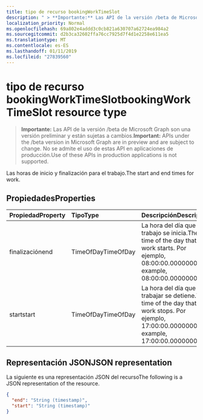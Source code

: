 ```yaml
---
title: tipo de recurso bookingWorkTimeSlot
description: " > **Importante:** Las API de la versión /beta de Microsoft Graph son una versión preliminar y están sujetas a cambios. No se admite el uso de estas API en aplicaciones de producción."
localization_priority: Normal
ms.openlocfilehash: 69a802e4addd3c0cb821a630707a62724ea984a2
ms.sourcegitcommit: d2b3ca32602ffa76cc7925d7f4d1e2258e611ea5
ms.translationtype: MT
ms.contentlocale: es-ES
ms.lasthandoff: 01/11/2019
ms.locfileid: "27839560"
---
```

# <a name="bookingworktimeslot-resource-type"></a><span data-ttu-id="7a705-104">tipo de recurso bookingWorkTimeSlot</span><span class="sxs-lookup"><span data-stu-id="7a705-104">bookingWorkTimeSlot resource type</span></span>

 > <span data-ttu-id="7a705-105">**Importante:** Las API de la versión /beta de Microsoft Graph son una versión preliminar y están sujetas a cambios.</span><span class="sxs-lookup"><span data-stu-id="7a705-105">**Important:** APIs under the /beta version in Microsoft Graph are in preview and are subject to change.</span></span> <span data-ttu-id="7a705-106">No se admite el uso de estas API en aplicaciones de producción.</span><span class="sxs-lookup"><span data-stu-id="7a705-106">Use of these APIs in production applications is not supported.</span></span>
 
<span data-ttu-id="7a705-107">Las horas de inicio y finalización para el trabajo.</span><span class="sxs-lookup"><span data-stu-id="7a705-107">The start and end times for work.</span></span>


## <a name="properties"></a><span data-ttu-id="7a705-108">Propiedades</span><span class="sxs-lookup"><span data-stu-id="7a705-108">Properties</span></span>
| <span data-ttu-id="7a705-109">Propiedad</span><span class="sxs-lookup"><span data-stu-id="7a705-109">Property</span></span>     | <span data-ttu-id="7a705-110">Tipo</span><span class="sxs-lookup"><span data-stu-id="7a705-110">Type</span></span>   |<span data-ttu-id="7a705-111">Descripción</span><span class="sxs-lookup"><span data-stu-id="7a705-111">Description</span></span>|
|:---------------|:--------|:----------|
|<span data-ttu-id="7a705-112">finalización</span><span class="sxs-lookup"><span data-stu-id="7a705-112">end</span></span>|<span data-ttu-id="7a705-113">TimeOfDay</span><span class="sxs-lookup"><span data-stu-id="7a705-113">TimeOfDay</span></span>|<span data-ttu-id="7a705-114">La hora del día que trabajo se inicia.</span><span class="sxs-lookup"><span data-stu-id="7a705-114">The time of the day that work starts.</span></span> <span data-ttu-id="7a705-115">Por ejemplo, 08:00:00.0000000.</span><span class="sxs-lookup"><span data-stu-id="7a705-115">For example, 08:00:00.0000000.</span></span>|
|<span data-ttu-id="7a705-116">start</span><span class="sxs-lookup"><span data-stu-id="7a705-116">start</span></span>|<span data-ttu-id="7a705-117">TimeOfDay</span><span class="sxs-lookup"><span data-stu-id="7a705-117">TimeOfDay</span></span>|<span data-ttu-id="7a705-118">La hora del día que trabajar se detiene.</span><span class="sxs-lookup"><span data-stu-id="7a705-118">The time of the day that work stops.</span></span> <span data-ttu-id="7a705-119">Por ejemplo, 17:00:00.0000000.</span><span class="sxs-lookup"><span data-stu-id="7a705-119">For example, 17:00:00.0000000.</span></span>|

## <a name="json-representation"></a><span data-ttu-id="7a705-120">Representación JSON</span><span class="sxs-lookup"><span data-stu-id="7a705-120">JSON representation</span></span>

<span data-ttu-id="7a705-121">La siguiente es una representación JSON del recurso</span><span class="sxs-lookup"><span data-stu-id="7a705-121">The following is a JSON representation of the resource.</span></span>

<!-- {
  "blockType": "resource",
  "optionalProperties": [

  ],
  "@odata.type": "microsoft.graph.bookingWorkTimeSlot"
}-->

```json
{
  "end": "String (timestamp)",
  "start": "String (timestamp)"
}

```

<!-- uuid: 8fcb5dbc-d5aa-4681-8e31-b001d5168d79
2015-10-25 14:57:30 UTC -->
<!-- {
  "type": "#page.annotation",
  "description": "bookingWorkTimeSlot resource",
  "keywords": "",
  "section": "documentation",
  "tocPath": ""
}-->
